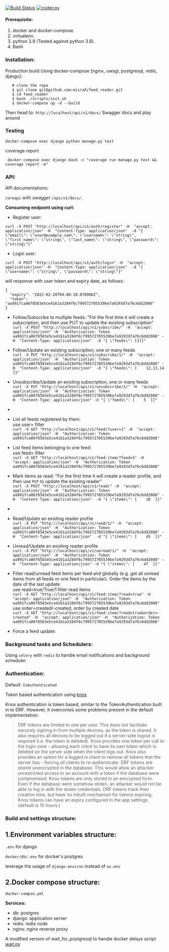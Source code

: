 [![Build Status](https://travis-ci.org/misraX/feed_reader.svg?branch=main)](https://travis-ci.org/misraX/feed_reader)
[![codecov](https://codecov.io/gh/misraX/feed_reader/branch/master/graph/badge.svg)](https://codecov.io/gh/misraX/feed_reader)

#### Prerequisite:

1. docker and docker-compose.
2. virtualenv.
3. python 3.9 (Tested against python 3.8).
6. Bash

### Installation:

Production build Using docker-compose [nginx, uwsgi, postgresql, redis, django]:

       # clone the repo
       $ git clone git@github.com:misraX/feed_reader.git
       $ cd feed_reader
       $ bash ./scripts/init.sh
       $ docker-compose up -d --build

Then head to: `http://localhost/api/v1/docs/` Swagger docs and play around

### Testing

`docker-compose exec django python manage.py test`

coverage report

` docker-compose exec django bash -c "coverage run manage.py test && coverage report -m"`

### API:

API documentations:

`coreapi` with _swagger_ `/api/v1/docs/`.

**Consuming endpoint using curl:**

- Register user:

`curl -X POST "http://localhost/api/v1/auth/register" -H  "accept: application/json" -H  "Content-Type: application/json"  -d "{ \"email\": \"user@example.com\", \"username\": \"string\", \"first_name\": \"string\", \"last_name\": \"string\", \"password\": \"string\"}"`

- Login user:

`curl -X POST "http://localhost/api/v1/auth/login" -H  "accept: application/json" -H  "Content-Type: application/json"  -d "{ \"username\": \"string\", \"password\": \"string\"}"`

will response with user token and expiry date, as follows:

```
{
  "expiry": "2022-02-28T04:00:10.070966Z",
  "token": "aa991fca86f8583e5ce4161a3284f6c799572705539be7a9293d7a76c6dd2088"
}
```

- Follow/Subscribe to multiple feeds: "For the first time it will create a subscription, and then use PUT to update the
  existing subscription"<br>
  `curl -X POST "http://localhost/api/v1/subscribe/" -H  "accept: application/json" -H  "Authorization: Token aa991fca86f8583e5ce4161a3284f6c799572705539be7a9293d7a76c6dd2088" -H  "Content-Type: application/json"  -d "{ \"feeds\": [3]}"`

- Follow/Update an existing subscription, one or many feeds<br>
  `curl -X PUT "http://localhost/api/v1/subscribe/1/" -H  "accept: application/json" -H  "Authorization: Token aa991fca86f8583e5ce4161a3284f6c799572705539be7a9293d7a76c6dd2088" -H  "Content-Type: application/json"  -d "{ \"feeds\": [    12,13,14  ]}"`

- Unsubscribe/Update an existing subscription, one or many feeds<br>
  `curl -X PUT "http://localhost/api/v1/unsubscribe/1/" -H  "accept: application/json" -H  "Authorization: Token aa991fca86f8583e5ce4161a3284f6c799572705539be7a9293d7a76c6dd2088" -H  "Content-Type: application/json" -d "{ \"feeds\": [    5  ]}"`
-
- List all feeds registered by them:<br>
  use user=<pk> filter<br>
  `curl -X GET "http://localhost/api/v1/feed/?user=1" -H  "accept: application/json" -H  "Authorization: Token aa991fca86f8583e5ce4161a3284f6c799572705539be7a9293d7a76c6dd2088" `

- List feed items belonging to one feed:<br>
  use feed=<pk> filter<br>
  `curl -X GET "http://localhost/api/v1/feed-item/?feed=5" -H  "accept: application/json" -H  "Authorization: Token aa991fca86f8583e5ce4161a3284f6c799572705539be7a9293d7a76c6dd2088" `

- Mark items as read: "For the first time it will create a reader profile, and then use `PUT` to update the existing
  reader"<br>
  `curl -X POST "http://localhost/api/v1/read/" -H  "accept: application/json" -H  "Authorization: Token aa991fca86f8583e5ce4161a3284f6c799572705539be7a9293d7a76c6dd2088" -H  "Content-Type: application/json"  -d "{ \"items\": [    10  ]}"`
-
- Read/Update an existing reader profile<br>
  `curl -X PUT "http://localhost/api/v1/read/1/" -H  "accept: application/json" -H  "Authorization: Token aa991fca86f8583e5ce4161a3284f6c799572705539be7a9293d7a76c6dd2088" -H  "Content-Type: application/json"  -d "{ \"items\": [    45  ]}"`

- Unread/Update an existing reader profile<br>
  `curl -X PUT "http://localhost/api/v1/unread/1/" -H  "accept: application/json" -H  "Authorization: Token aa991fca86f8583e5ce4161a3284f6c799572705539be7a9293d7a76c6dd2088" -H  "Content-Type: application/json" -d "{ \"items\": [    47  ]}"`

- Filter read/unread feed items per feed and globally (e.g. get all unread items from all feeds or one feed in
  particular). Order the items by the date of the last update:<br>
  use read=true/True/1 filter read items<br>
  `curl -X GET "http://localhost/api/v1/feed-item/?read=true" -H  "accept: application/json" -H  "Authorization: Token aa991fca86f8583e5ce4161a3284f6c799572705539be7a9293d7a76c6dd2088" `
  use order=created/-created, order by created date<br>
  `curl -X GET "http://localhost/api/v1/feed-item/?read=true&order=-created" -H  "accept: application/json" -H  "Authorization: Token aa991fca86f8583e5ce4161a3284f6c799572705539be7a9293d7a76c6dd2088" `

- Force a feed update:

### Background tasks and Schedulers:

Using `celery` with `redis` to handle email notifications and background scheduler

### Authentication:

Default: `IsAuthenticated`

Token based authentication using [knox](https://github.com/James1345/django-rest-knox)

Knox authentication is token based, similar to the TokenAuthentication built in to DRF. However, it overcomes some
problems present in the default implementation:

> DRF tokens are limited to one per user. This does not facilitate securely signing in from multiple devices, as the token is shared. It also requires all devices to be logged out if a server-side logout is required (i.e. the token is deleted).
> Knox provides one token per call to the login view - allowing each client to have its own token which is deleted on the server side when the client logs out.
> Knox also provides an option for a logged in client to remove all tokens that the server has - forcing all clients to re-authenticate.
> DRF tokens are stored unencrypted in the database. This would allow an attacker unrestricted access to an account with a token if the database were compromised.
> Knox tokens are only stored in an encrypted form. Even if the database were somehow stolen, an attacker would not be able to log in with the stolen credentials.
> DRF tokens track their creation time, but have no inbuilt mechanism for tokens expiring. Knox tokens can have an expiry configured in the app settings (default is 10 hours.)

### Build and settings structure:

1.**Environment variables structure:**
---

`.env` for django

`docker/db/.env` for docker's postgres

leverage the usage of `django-environ` instead of `os.env`

2.**Docker compose structure:**
---

`docker-compse.yml`

**Services:**

- db: postgres <br>
- django: application server <br>
- redis: redis node <br>
- nginx: nginx reverse proxy

A modified version of wait_for_postgresql to handle docker delays
script [wait.py](https://github.com/agconti/wait-for-postgres/blob/master/wait_for_postgres/wait.py)
